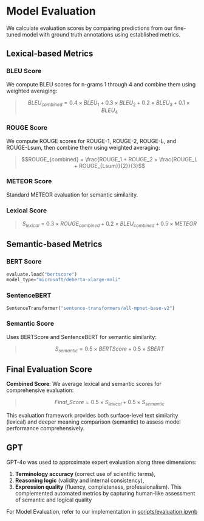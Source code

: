 # Model Evaluation

We calculate evaluation scores by comparing predictions from our fine-tuned model with ground truth annotations using established metrics.

## Lexical-based Metrics

### BLEU Score
We compute BLEU scores for n-grams 1 through 4 and combine them using weighted averaging:

> $$BLEU_{combined} = 0.4 \times BLEU_1 + 0.3 \times BLEU_2 + 0.2 \times BLEU_3 + 0.1 \times BLEU_4$$

### ROUGE Score
We compute ROUGE scores for ROUGE-1, ROUGE-2, ROUGE-L, and ROUGE-Lsum, then combine them using weighted averaging:

> $$ROUGE_{combined} = \frac{ROUGE_1 + ROUGE_2 + \frac{ROUGE_L + ROUGE_{Lsum}}{2}}{3}$$

### METEOR Score
Standard METEOR evaluation for semantic similarity.

### Lexical Score
> $$S_{lexical} = 0.3 \times ROUGE_{combined} + 0.2 \times BLEU_{combined} + 0.5 \times METEOR$$

## Semantic-based Metrics

### BERT Score

```python
evaluate.load("bertscore")
model_type="microsoft/deberta-xlarge-mnli"
```

### SentenceBERT

```python
SentenceTransformer("sentence-transformers/all-mpnet-base-v2")
```

### Semantic Score
Uses BERTScore and SentenceBERT for semantic similarity:
> $$S_{semantic} = 0.5 \times BERTScore + 0.5 \times SBERT$$

## Final Evaluation Score

**Combined Score**: We average lexical and semantic scores for comprehensive evaluation:

> $$Final\_Score = 0.5 \times S_{lexical} + 0.5 \times S_{semantic}$$

This evaluation framework provides both surface-level text similarity (lexical) and deeper meaning comparison (semantic) to assess model performance comprehensively.

## GPT 
GPT-4o was used to approximate expert evaluation along three dimensions:
1. **Terminology accuracy** (correct use of scientific terms),
2. **Reasoning logic** (validity and internal consistency),
3. **Expression quality** (fluency, completeness, professionalism).
This complemented automated metrics by capturing human-like assessment of semantic and logical quality

For Model Evaluation, refer to our implementation in [scripts/evaluation.ipynb](https://github.com/SmartLab-Roy/visual-qa-tem/blob/main/scripts/evaluation.ipynb)
